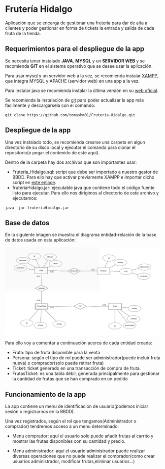 # Frutería Hidalgo
Aplicación que se encarga de gestionar una frutería para dar de alta a clientes y poder gestionar en forma de tickets la entrada y salida de cada fruta de la tienda.

## Requerimientos para el despliegue de la app

Se necesita tener instalado **JAVA**, **MYSQL** y un **SERVIDOR WEB** y se recomienda **GIT** en el sistema operativo que se desee usar la aplicación. 

Para usar mysql y un servidor web a la vez, se recomienda instalar [XAMPP](https://www.apachefriends.org/es/download.html), que integra MYSQL y APACHE (servidor web) en una app a la vez. 

Para instalar java se recomienda instalar la última versión en 
su [web oficial](https://www.java.com/es/download/ie_manual.jsp). 

Se recomienda la instalación de [git](https://git-scm.com/book/es/v2/Inicio---Sobre-el-Control-de-Versiones-Instalaci%C3%B3n-de-Git) para poder actualizar la app más facilmente y descargarsela con el comando:
```
git clone https://github.com/tomashm01/Fruteria-Hidalgo.git
```

## Despliegue de la app 

Una vez instalado todo, se recomienda crearse una carpeta en algun directorio de su disco local y ejecutar el comando para clonar el repositorio(o pegar el contenido de este aquí).

Dentro de la carpeta hay dos archivos que son importantes usar:

- Fruteria_Hidalgo.sql: script que debe ser importado a nuestro gestor de BBDD. Para ello hay que activar previamente XAMPP e importar dicho script en [este enlace](localhost/phpmyadmin).
- fruteriaHidalgo.jar: ejecutable java que contiene todo el código fuente listo para ejecutar. Para ello nos dirigimos al directorio de este archivo y ejecutamos:
```
java -jar fruteriaHidalgo.jar
```

## Base de datos

En la siguiente imagen se muestra el diagrama entidad-relación de la base de datos usada en esta aplicación:

![Modelo entidad-relacional](/src/img/Diagrama.png)

Para ello voy a comentar a continuación acerca de cada entidad creada:
* Fruta: tipo de fruta disponible para la venta
* Persona: según el tipo de rol puede ser administrador(puede incluir fruta nueva) o comprador(solo puede retirar fruta)
* Ticket: ticket generado en una transacción de compra de fruta.
* FrutasTicket: es una tabla débil, generada principalmente para gestionar la cantidad de frutas que se han comprado en un pedido

## Funcionamiento de la app

La app contiene un menu de identificación de usuario(podemos iniciar sesión o registrarnos en la BBDD).

Una vez registrados, según el rol que tengamos(Administrador o comprador) tendremos acceso a un menu determinado:

- Menu comprador: aquí el usuario solo puede añadir frutas al carrito y mostrar las frutas disponibles con su cantidad y precio.

- Menu administrador: aquí el usuario administrador puede realizar diversas operaciones que no puede realizar el comprador(como crear usuarios administrador, modificar frutas,eliminar usuarios...)
